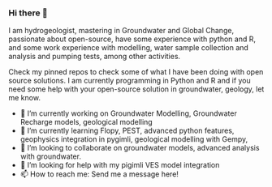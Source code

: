 ### Hi there 👋

I am hydrogeologist, mastering in Groundwater and Global Change, passionate about open-source, have some experience with python and R, and some work experience with modelling, water sample collection and analysis and pumping tests, among other activities.

Check my pinned repos to check some of what I have been doing with open source solutions.
I am currently programming in Python and R and if you need some help with your open-source solution in groundwater, geology, let me know.

- 🔭 I’m currently working on Groundwater Modelling, Groundwater Recharge models, geological modelling
- 🌱 I’m currently learning Flopy, PEST, advanced python features, geophysics integration in pygimli, geological modelling with Gempy, 
- 👯 I’m looking to collaborate on groundwater models, advanced analysis with groundwater.
- 🤔 I’m looking for help with my pigimli VES model integration
- 📫 How to reach me: Send me a message here!

